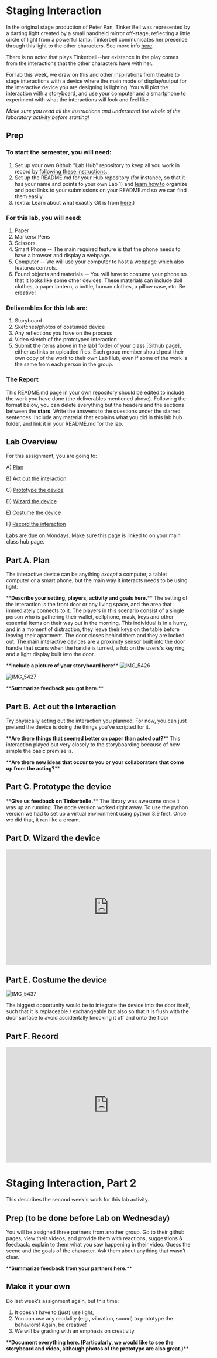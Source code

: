 

# Staging Interaction

In the original stage production of Peter Pan, Tinker Bell was represented by a darting light created by a small handheld mirror off-stage, reflecting a little circle of light from a powerful lamp. Tinkerbell communicates her presence through this light to the other characters. See more info [here](https://en.wikipedia.org/wiki/Tinker_Bell). 

There is no actor that plays Tinkerbell--her existence in the play comes from the interactions that the other characters have with her.

For lab this week, we draw on this and other inspirations from theatre to stage interactions with a device where the main mode of display/output for the interactive device you are designing is lighting. You will plot the interaction with a storyboard, and use your computer and a smartphone to experiment with what the interactions will look and feel like. 

_Make sure you read all the instructions and understand the whole of the laboratory activity before starting!_



## Prep

### To start the semester, you will need:
1. Set up your own Github "Lab Hub" repository to keep all you work in record by [following these instructions](https://github.com/FAR-Lab/Developing-and-Designing-Interactive-Devices/blob/2021Fall/readings/Submitting%20Labs.md).
2. Set up the README.md for your Hub repository (for instance, so that it has your name and points to your own Lab 1) and [learn how to](https://guides.github.com/features/mastering-markdown/) organize and post links to your submissions on your README.md so we can find them easily.
3. (extra: Learn about what exactly Git is from [here](https://git-scm.com/book/en/v2/Getting-Started-What-is-Git%3F).)

### For this lab, you will need:
1. Paper
2. Markers/ Pens
3. Scissors
4. Smart Phone -- The main required feature is that the phone needs to have a browser and display a webpage.
5. Computer -- We will use your computer to host a webpage which also features controls.
6. Found objects and materials -- You will have to costume your phone so that it looks like some other devices. These materials can include doll clothes, a paper lantern, a bottle, human clothes, a pillow case, etc. Be creative!

### Deliverables for this lab are: 
1. Storyboard
1. Sketches/photos of costumed device
1. Any reflections you have on the process
1. Video sketch of the prototyped interaction
1. Submit the items above in the lab1 folder of your class [Github page], either as links or uploaded files. Each group member should post their own copy of the work to their own Lab Hub, even if some of the work is the same from each person in the group.

### The Report
This README.md page in your own repository should be edited to include the work you have done (the deliverables mentioned above). Following the format below, you can delete everything but the headers and the sections between the **stars**. Write the answers to the questions under the starred sentences. Include any material that explains what you did in this lab hub folder, and link it in your README.md for the lab.

## Lab Overview
For this assignment, you are going to:

A) [Plan](#part-a-plan) 

B) [Act out the interaction](#part-b-act-out-the-interaction) 

C) [Prototype the device](#part-c-prototype-the-device)

D) [Wizard the device](#part-d-wizard-the-device) 

E) [Costume the device](#part-e-costume-the-device)

F) [Record the interaction](#part-f-record)

Labs are due on Mondays. Make sure this page is linked to on your main class hub page.

## Part A. Plan 
The interactive device can be anything *except* a computer, a tablet computer or a smart phone, but the main way it interacts needs to be using light.

\*\***Describe your setting, players, activity and goals here.**\*\*
The setting of the interaction is the front door or any living space, and the area that immediately connects to it. The players in this scenario consist of a single person who is gathering their wallet, cellphone, mask, keys and other essential items on their way out in the morning. This individual is in a hurry, and in a moment of distraction, they leave their keys on the table before leaving their apartment. The door closes behind them and they are locked out. The main interactive devices are a proximity sensor built into the door handle that scans when the handle is turned, a fob on the users's key ring, and a light display built into the door.

\*\***Include a picture of your storyboard here**\*\*
![IMG_5426](https://user-images.githubusercontent.com/89866019/132962939-ebd97e58-5874-4ae6-853b-f196a9b00754.jpg)

![IMG_5427](https://user-images.githubusercontent.com/89866019/132963040-236dae70-616a-4b96-8d42-0d64f2fede2f.jpg)

\*\***Summarize feedback you got here.**\*\*


## Part B. Act out the Interaction

Try physically acting out the interaction you planned. For now, you can just pretend the device is doing the things you’ve scripted for it. 

\*\***Are there things that seemed better on paper than acted out?**\*\*
This interaction played out very closely to the storyboarding because of how simple the basic premise is.

\*\***Are there new ideas that occur to you or your collaborators that come up from the acting?**\*\*


## Part C. Prototype the device
\*\***Give us feedback on Tinkerbelle.**\*\*
The library was awesome once it was up an running. The node version worked right away. To use the python version we had to set up a virtual environment using python 3.9 first. Once we did that, it ran like a dream.

## Part D. Wizard the device
<iframe width="560" height="315" src="https://www.youtube.com/embed/jdqyZfdY13Q" title="YouTube video player" frameborder="0" allow="accelerometer; autoplay; clipboard-write; encrypted-media; gyroscope; picture-in-picture" allowfullscreen></iframe>

## Part E. Costume the device
![IMG_5437](https://user-images.githubusercontent.com/89866019/132998339-04291ce3-491b-42ec-bd2e-09bda43cd070.jpg)

The biggest opportunity would be to integrate the device into the door itself, such that it is replaceable / exchangeable but also so that it is flush with the door surface to avoid accidentally knocking it off and onto the floor

## Part F. Record
<iframe width="560" height="315" src="https://www.youtube.com/embed/ESqlWmMiRpE" title="YouTube video player" frameborder="0" allow="accelerometer; autoplay; clipboard-write; encrypted-media; gyroscope; picture-in-picture" allowfullscreen></iframe>

# Staging Interaction, Part 2 

This describes the second week's work for this lab activity.


## Prep (to be done before Lab on Wednesday)

You will be assigned three partners from another group. Go to their github pages, view their videos, and provide them with reactions, suggestions & feedback: explain to them what you saw happening in their video. Guess the scene and the goals of the character. Ask them about anything that wasn’t clear. 

\*\***Summarize feedback from your partners here.**\*\*

## Make it your own

Do last week’s assignment again, but this time: 
1) It doesn’t have to (just) use light, 
2) You can use any modality (e.g., vibration, sound) to prototype the behaviors! Again, be creative!
3) We will be grading with an emphasis on creativity. 

\*\***Document everything here. (Particularly, we would like to see the storyboard and video, although photos of the prototype are also great.)**\*\*
